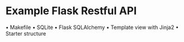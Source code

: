 # Example Flask Restful API

• Makefile
• SQLite
• Flask SQLAlchemy
• Template view with Jinja2
• Starter structure